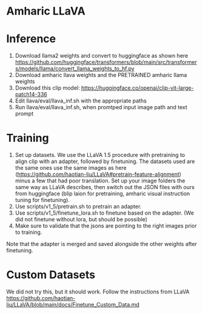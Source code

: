 # Amharic LLaVA


# Inference
1. Download llama2 weights and convert to huggingface as shown here https://github.com/huggingface/transformers/blob/main/src/transformers/models/llama/convert_llama_weights_to_hf.py 
2. Download amharic llava weights and the PRETRAINED amharic llama weights
3. Download this clip model: https://huggingface.co/openai/clip-vit-large-patch14-336
4. Edit llava/eval/llava_inf.sh with the appropriate paths
5. Run llava/eval/llava_inf.sh, when promtped input image path and text prompt



# Training
1. Set up datasets. We use the LLaVA 1.5 procedure with pretraining to align clip with an adapter, followed by finetuning. The datasets used are the same ones use the same images as here (https://github.com/haotian-liu/LLaVA#pretrain-feature-alignment) minus a few that had poor translation. Set up your image folders the same way as LLaVA describes, then switch out the JSON files with ours from huggingface (blip laion for pretraining, amharic visual instruction tuning for finetuning).
2. Use scripts/v1_5/pretrain.sh to pretrain an adapter. 
3. Use scripts/v1_5/finetune_lora.sh to finetune based on the adapter. (We did not finetune without lora, but should be possible)
4. Make sure to validate that the jsons are pointing to the right images prior to training.

Note that the adapter is merged and saved alongside the other weights after finetuning.

# Custom Datasets
We did not try this, but it should work. Follow the instructions from LLaVA https://github.com/haotian-liu/LLaVA/blob/main/docs/Finetune_Custom_Data.md


